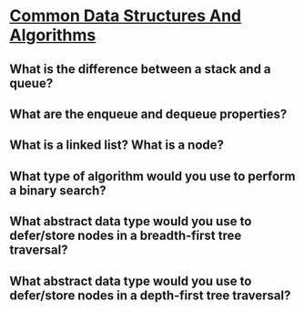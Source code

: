 # [Common Data Structures And Algorithms][def]

## What is the difference between a stack and a queue?

## What are the enqueue and dequeue properties?

## What is a linked list? What is a node?

## What type of algorithm would you use to perform a binary search?

## What abstract data type would you use to defer/store nodes in a breadth-first tree traversal?

## What abstract data type would you use to defer/store nodes in a depth-first tree traversal?



[def]: https://www.theodinproject.com/lessons/javascript-common-data-structures-and-algorithms#knowledge-check